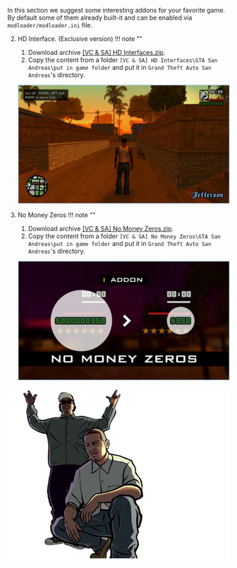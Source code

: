 In this section we suggest some interesting addons for your favorite game.
By default some of them already built-it and can be enabled via `modloader/modloader.ini` file.

2)  HD Interface. (Exclusive version)
!!! note "" 
    1. Download archive [[VC & SA] HD Interfaces.zip](https://drive.google.com/file/d/1I0cxJdPZ3FPmyvitx9ToGQtdCjlgz8qX/view).
    2. Copy the content from a folder `[VC & SA] HD Interfaces\GTA San Andreas\put in game folder` and put it in `Grand Theft Auto San Andreas`'s directory.

    ![alt](../../assets/gtasa/demo/addon_hd-hud.webp)
    

2) No Money Zeros
!!! note "" 
    1. Download archive [[VC & SA] No Money Zeros.zip](https://drive.google.com/file/d/1HVrwvG7so6aQHw3hnioa2zGy29imqbVw/view).
    2. Copy the content from a folder `[VC & SA] No Money Zeros\GTA San Andreas\put in game folder` and put it in `Grand Theft Auto San Andreas`'s directory.

    ![alt](../../assets/gtasa/demo/addon_no-zeros.webp)


![alt](../../assets/gtasa/char_0002.webp)